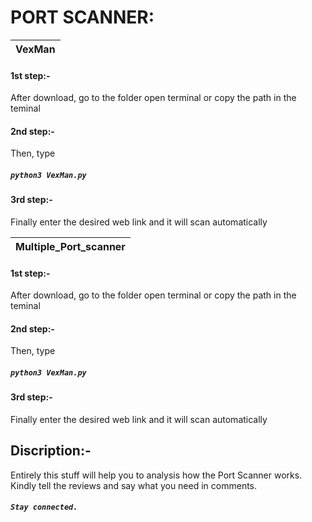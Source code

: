 
# PORT SCANNER:

|VexMan|
|--------------|

#### 1st step:- 
After download, go to the folder open terminal or copy the path in the teminal

#### 2nd step:- 
Then, type 
##### ```python3 VexMan.py```

#### 3rd step:-
Finally enter the desired web link and it will scan automatically 

|Multiple_Port_scanner|
|--------------|

#### 1st step:- 
After download, go to the folder open terminal or copy the path in the teminal

#### 2nd step:- 
Then, type 
##### ```python3 VexMan.py```

#### 3rd step:-
Finally enter the desired web link and it will scan automatically 


## Discription:-

Entirely this stuff will help you to analysis how the Port Scanner works. Kindly tell the reviews and say what you need in comments. 

##### ```Stay connected.```

